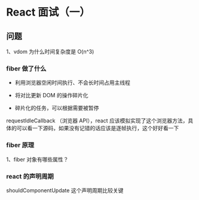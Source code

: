 # React 面试（一）

## 问题

1、vdom 为什么时间复杂度是 O(n^3)

### fiber 做了什么

- 利用浏览器空闲时间执行、不会长时间占用主线程

- 将对比更新 DOM 的操作碎片化

- 碎片化的任务，可以根据需要被暂停

requestIdleCallback （浏览器 API），react 应该模拟实现了这个浏览器方法，具体的可以看一下源码，如果没有记错的话应该是逐帧执行，这个好好看一下

### fiber 原理

1、fiber 对象有哪些属性？

### react 的声明周期

shouldComponentUpdate 这个声明周期比较关键
